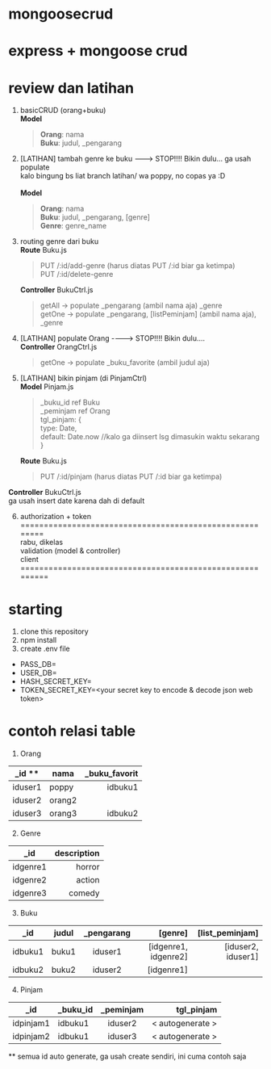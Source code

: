 # mongoosecrud
express + mongoose crud
========================================================
review dan latihan
========================================================
1. basicCRUD (orang+buku)<br/>
 __Model__ <br/>
   >__Orang__: nama <br/>
    __Buku__: judul, _pengarang
2. [LATIHAN] tambah genre ke buku ---> STOP!!!! Bikin dulu... ga usah populate <br/>
 kalo bingung bs liat branch latihan/ wa poppy, no copas ya :D <br/><br/>
  __Model__ <br/>
    > __Orang__: nama <br/>
     __Buku__: judul, _pengarang, [genre] <br/>
     __Genre__: genre_name
3. routing genre dari buku<br/>
  __Route__ Buku.js<br/>
    > PUT /:id/add-genre (harus diatas PUT /:id biar ga ketimpa)<br/>
      PUT /:id/delete-genre<br/>
      
    __Controller__ BukuCtrl.js<br/>
     > getAll -> populate _pengarang (ambil nama aja) _genre<br/>
        getOne -> populate _pengarang, [listPeminjam] (ambil nama aja), _genre<br/>
4. [LATIHAN] populate Orang ----> STOP!!!! Bikin dulu....<br/>
  __Controller__ OrangCtrl.js
     > getOne -> populate _buku_favorite (ambil judul aja)
5. [LATIHAN] bikin pinjam (di PinjamCtrl)<br/>
   __Model__ Pinjam.js<br/> 
    >_buku_id ref Buku<br/>
    _peminjam ref Orang<br/>
    tgl_pinjam: {<br/>
         type: Date,<br/>
         default: Date.now //kalo ga diinsert lsg dimasukin waktu sekarang<br/>
    }<br/>
    
   __Route__ Buku.js<br/>
    > PUT /:id/pinjam (harus diatas PUT /:id biar ga ketimpa)<br/>
    
  __Controller__ BukuCtrl.js<br/>
    ga usah insert date karena dah di default 
  
6. authorization + token<br/>
========================================================<br/>
rabu, dikelas<br/>
validation (model & controller)<br/>
client<br/>
=========================================================

# starting
1. clone this repository
2. npm install
3. create .env file 
 - PASS_DB=<your db password>
 - USER_DB=<your db username>
 - HASH_SECRET_KEY=<your secret key to hash password>
 - TOKEN_SECRET_KEY=<your secret key to encode & decode json web token>

# contoh relasi table
1. Orang

| _id **      | nama      | _buku_favorit  |
| ----------- | --------- | --------------:|
| iduser1     | poppy     | idbuku1        |
| iduser2     | orang2    |                |
| iduser3     | orang3    | idbuku2        |

2. Genre

| _id         | description   |
| ----------- | -------------:|
| idgenre1    | horror        |
| idgenre2    | action        |
| idgenre3    | comedy        |

3. Buku

| _id         | judul         | _pengarang     | [genre]              |  [list_peminjam]   |
| ----------- | ------------- |:--------------:| --------------------:| ------------------:| 
| idbuku1     | buku1         |  iduser1       | [idgenre1, idgenre2] | [iduser2, iduser1] |
| idbuku2     | buku2         |  iduser2       | [idgenre1]           |                    |

4. Pinjam

| _id         | _buku_id      | _peminjam      | tgl_pinjam       |
| ----------- | ------------- |:--------------:| ----------------:|
| idpinjam1    | idbuku1       |  iduser2      | < autogenerate > |
| idpinjam2    | idbuku1       |  iduser3      | < autogenerate > |

** semua id auto generate, ga usah create sendiri, ini cuma contoh saja
